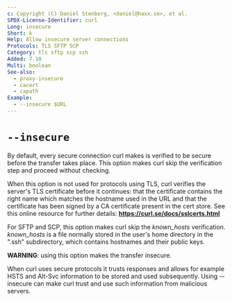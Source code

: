 ```yaml
---
c: Copyright (C) Daniel Stenberg, <daniel@haxx.se>, et al.
SPDX-License-Identifier: curl
Long: insecure
Short: k
Help: Allow insecure server connections
Protocols: TLS SFTP SCP
Category: tls sftp scp ssh
Added: 7.10
Multi: boolean
See-also:
  - proxy-insecure
  - cacert
  - capath
Example:
  - --insecure $URL
---
```


# `--insecure`

By default, every secure connection curl makes is verified to be secure before
the transfer takes place. This option makes curl skip the verification step
and proceed without checking.

When this option is not used for protocols using TLS, curl verifies the
server's TLS certificate before it continues: that the certificate contains
the right name which matches the hostname used in the URL and that the
certificate has been signed by a CA certificate present in the cert store. See
this online resource for further details:
**https://curl.se/docs/sslcerts.html**

For SFTP and SCP, this option makes curl skip the *known_hosts* verification.
*known_hosts* is a file normally stored in the user's home directory in the
".ssh" subdirectory, which contains hostnames and their public keys.

**WARNING**: using this option makes the transfer insecure.

When curl uses secure protocols it trusts responses and allows for example
HSTS and Alt-Svc information to be stored and used subsequently. Using
--insecure can make curl trust and use such information from malicious
servers.
